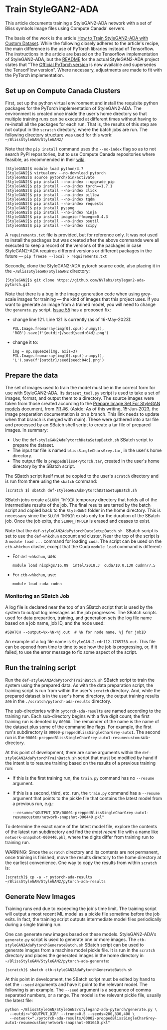 # Train StyleGAN2-ADA
This article documents training a StyleGAN2-ADA network with a set of Bliss symbols image files using Compute Canada' servers.

The basis of the work is the article [How to Train StyleGAN2-ADA with Custom Dataset](https://towardsdatascience.com/how-to-train-stylegan2-ada-with-custom-dataset-dc268ff70544).  While the following closely adheres to the article's recipe, the main difference is the use of PyTorch libraries instead of Tensorflow.  The instructions in the article are based on the Tensorflow implementation of StyleGAN2-ADA, but the [README](https://github.com/NVlabs/stylegan2-ada#readme) for the actual StyleGAN2-ADA project states that "The [Official PyTorch version](https://github.com/NVlabs/stylegan2-ada-pytorch) is now available and supersedes the TensorFlow version".  Where necessary, adjustments are made to fit with the PyTorch implementation.

## Set up on Compute Canada Clusters
First, set up the python virtual environment and install the requisite python packages for the PyTorch implementation of StyleGAN2-ADA.  The environment is created once inside the user's home directory so that multiple training runs can be executed at different times without having to re-install all the packages for each run.  That is, the results of this step are not output in the `scratch` directory, where the batch jobs are run.  The following directory structure was used for this work:  `~/BlissStyleGAN/StyleGAN2/`

Note that the `pip install` command uses the `--no-index` flag so as to not search PyPI repositories, but to use Compute Canada repositories where feasible, as recommended in their [wiki](https://docs.alliancecan.ca/wiki/Python#Installing_packages).

```
[StyleGAN2]$ module load python/3.7
[StyleGAN2]$ virtualenv --no-download pytorch
[StyleGAN2]$ source pytorch/bin/activate
[StyleGAN2]$ pip install --no-index --upgrade pip
[StyleGAN2]$ pip install --no-index torch==1.7.1
[StyleGAN2]$ pip install --no-index click
[StyleGAN2]$ pip install --no-index pillow
[StyleGAN2]$ pip install --no-index tqdm
[StyleGAN2]$ pip install --no-index requests
[StyleGAN2]$ pip install pyspng
[StyleGAN2]$ pip install --no-index ninja
[StyleGAN2]$ pip install imageio-ffmpeg==0.4.3
[StyleGAN2]$ pip install --no-index psutil
[StyleGAN2]$ pip install --no-index scipy
```

A `requirements.txt` file is provided, but for reference only.  It was not used to install the packages but was created after the above commands were all executed to keep a record of the versions of the packages in case StyleGAN2-ADA requires different versions or different packages in the future &mdash; `pip freeze --local > requirements.txt`

Secondly, clone the StyleGAN2-ADA pytorch source code, also placing it in the `~/BlissStyleGAN/StyleGAN2` directory:

```
[StyleGAN2]$ git clone https://github.com/NVlabs/stylegan2-ada-pytorch.git
```

Note that there is a bug in the image generation code when using grey-scale images for training &mdash; the kind of images that this project uses.  If you want to generate an image from a trained model, you will need to change the `generate.py` script.  [Issue 55](https://github.com/NVlabs/stylegan2-ada-pytorch/issues/55) has a proposed fix:

  - change line 121.  Line 121 is currently (as of 16-May-2023):

    ```
    PIL.Image.fromarray(img[0].cpu().numpy(), 'RGB').save(f'{outdir}/seed{seed:04d}.png')
    ```
  - change it to:

    ```
    img = np.squeeze(img, axis=3)
    PIL.Image.fromarray(img[0].cpu().numpy(), 'L').save(f'{outdir}/seed{seed:04d}.png')
    ```

## Prepare the data
The set of images used to train the model must be in the correct form for use with StyleGAN2-ADA.  Its `dataset_tool.py` script is used to take a set of images, format, and output them to a directory.  The source images were taken from those created according to the [Prepare Image Set For StyleGAN models](https://github.com/inclusive-design/baby-bliss-bot/blob/8ff76322918af4b187708cda2a87b8bdb67271b5/docs/PrepareImageSetForStyleGAN.md) document, from [PR #6](https://github.com/inclusive-design/baby-bliss-bot/pull/6). (Aside: As of this writing, 15-Jun-2023, the image preparation documentation is on a branch.  This link needs to update when that branch is merged with main).  These were gathered into a tar file and processed by an SBatch shell script to create a tar file of prepared images.  In summary:

  - Use the `def-styleGAN2AdaPytorchDataSetupBatch.sh` SBatch script to prepare the dataset.
  - The input tar file is named `blissSingleCharsGrey.tar`, in the user's home directory.
  - The output file is `preppedBliss4Pytorch.tar`, created in the user's home directory by the SBatch script.

The SBatch script itself must be copied to the user's `scratch` directory and is run from there using the `sbatch` command:

```
[scratch $] sbatch def-styleGAN2AdaPytorchDataSetupBatch.sh
```

SBatch jobs create a`SLURM_TMPDIR` temporary directory that holds all of the intermediate results of the job.  The final results are tarred by the batch script and copied back to the `StyleGAN2` folder in the home directory.  This is necessary since the `SLURM_TMPDIR` exists only for the duration of the SBatch job.  Once the job exits, the `SLURM_TMPDIR` is erased and ceases to exist.

Note that the `def-styleGAN2AdaPytorchDataSetupBatch.sh ` SBatch script is set to use the `def-whkchun` account and cluster.  Near the top of the script is a `module load ...` command for loading `cuda`.  The script can be used on the `ctb-whkchun` cluster, except that the Cuda `module load` command is different:

  - For `def-whkchun`, use:

    ```
    module load nixpkgs/16.09  intel/2018.3  cuda/10.0.130 cudnn/7.5
    ```
  - For `ctb-whkchun`, use:
    
    ```
    module load cuda cudnn
    ``` 

### Monitoring an SBatch Job
A log file is declared near the top of an SBatch script that is used by the system to output log messages as the job progresses.  The SBatch scripts used for data prepartion, training, and generation sets the log file name based on a job name, job ID, and the node used:

```
#SBATCH --output=%x-%N-%j.out  # %N for node name, %j for jobID
```

An example of a log file name is `StyleGAN-2-cdr112-1765758.out`.  This file can be opened from time to time to see how the job is progressing, or, if it failed, to use the error message to fix some aspect of the script.

## Run the training script

Run the `def-styleGAN2AdaPytorchTrainBatch.sh` SBatch script to train the system using the prepared data. As with the data preparation script, the training script is run from within the user's `scratch` directory.  And, while the prepared dataset is in the user's home directory, the output training results are in the `./scratch/pytorch-ada-results` directory.

The sub-directories within `pytorch-ada-results` are named according to the training run. Each sub-directory begins with a five digit count; the first training run is denoted by `00000`.  The remainder of the name is the name of the dataset plus some of the command line flags.  For example, the first run's subdirectory is `00000-preppedBlissSingleCharGrey-auto1`.  The second run is the `00001-preppedBlissSingleCharGrey-auto1-resumecustom` sub-directory.

At this point of development, there are some arguments within the `def-styleGAN2AdaPytorchTrainBatch.sh` script that must be modified by hand if the intent is to resume training based on the results of a previous training run:

  - If this is the first training run, the `train.py` command has no `--resume` argument.
  - If this is a second, third, etc. run, the `train.py` command has a `--resume` argument that points to the pickle file that contains the latest model from a previous run, e.g.:

    ```
    --resume="$OUTPUT_DIR/00001-preppedBlissSingleCharGrey-auto1-resumecustom/network-snapshot-000440.pkl"
    ```

To determine the exact name of the latest model file, explore the contents of the latest run subdirectory and find the <em>most recent</em> file with a name like `network-snapshot-000440.pkl`, where the digits differ from training run to training run.

WARNING:  Since the `scratch` directory and its contents are not permanent, once training is finished, move the results directory to the home directory at the earliest convenience.  One way to copy the results from within `scratch` is:

```
[scratch]$ cp -a -r pytorch-ada-results ~/BlissStyleGAN/StyleGAN2/pytorch-ada-results
```

## Generate New Images

Training runs end due to exceeding the job's time limit.  The training script will output a most recent ML model as a pickle file sometime before the job exits.  In fact, the training script outputs intermediate model files periodically during a single training run.

One can generate new images based on these models.  StyleGAN2-ADA's `generate.py` script is used to generate one or more images.  The `ctb-styleGAN2AdaPytorchGenerateBatch.sh` SBatch script can be used to generate images from a machine model pickle file.  It is run in the `scratch` directory and places the generated images in the home directory in `~/BlissStyleGAN/StyleGAN2/pytorch-ada-generate`:

```
[scratch]$ sbatch ctb-styleGAN2AdaPytorchGenerateBatch.sh
```

At this point in development, the SBatch script must be edited by hand to set the `--seed` arguments and have it point to the relevant model.  The following is an example.  The `--seed` argument is a sequence of comma separated numbers, or a range.  The model is the relevant pickle file, usually the latest file:

```
python ~/BlissStyleGAN/StyleGAN2/stylegan2-ada-pytorch/generate.py \
  --outdir="$OUTPUT_DIR" --trunc=0.5 --seeds=200,330,400 \
  --network="./pytorch-ada-results/00002-preppedBlissSingleCharGrey-auto1-resumecustom/network-snapshot-001640.pkl"

